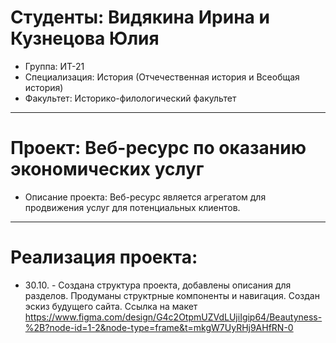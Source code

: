 # Студенты: Видякина Ирина и Кузнецова Юлия
- Группа: ИТ-21
- Специализация: История (Отчечественная история и Всеобщая история)
 - Факультет: Историко-филологический факультет
- - -     
# Проект: Веб-ресурс по оказанию экономических услуг
- Описание проекта: Веб-ресурс является агрегатом для продвижения услуг для потенциальных клиентов.
- - - 
# Реализация проекта:
- 30.10. - Создана структура проекта, добавлены описания для разделов. Продуманы структрные компоненты и навигация. Создан эскиз будущего сайта.
Ссылка на макет https://www.figma.com/design/G4c2OtpmUZVdLUjiIgip64/Beautyness-%2B?node-id=1-2&node-type=frame&t=mkgW7UyRHj9AHfRN-0